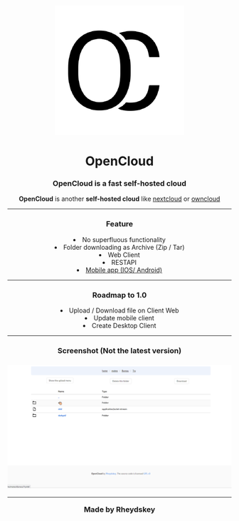 <div align="center">
        <img src="https://raw.githubusercontent.com/OpenCloud-rs/OpenCloud/dev/asset/OpenCloud.png">
        <h1>OpenCloud</h1>
        <h3><strong>OpenCloud</strong> is a fast self-hosted cloud </h3>
        <p><strong>OpenCloud</strong> is another <strong>self-hosted cloud</strong> like <a href="https://github.com/nextcloud/server">nextcloud</a> or <a href="https://github.com/owncloud/core">owncloud</a></p>
        <hr>
        <h3>Feature</h3>
        <li>No superfluous functionality</li>
		<li>Folder downloading as Archive (Zip / Tar)</li>
		<li>Web Client</li>
		<li>RESTAPI</li>
		<li><a href="https://github.com/OpenCloud-rs/OpenCloud-Flutter">Mobile app (IOS/ Android)</a></li>
        <hr>
        <h3>Roadmap to 1.0</h3>
        <li>Upload / Download file on Client Web</li>
        <li>Update mobile client</li>
        <li>Create Desktop Client</li>
        <hr>
        <h3>Screenshot (Not the latest version)<h3/>
        <img src="https://raw.githubusercontent.com/OpenCloud-rs/OpenCloud/restruct/asset/OpenCloud-UI.gif">
        <hr>
	<p><strong>Made by Rheydskey<strong></p>
</div>
